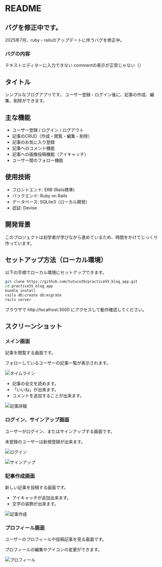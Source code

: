 # README

## バグを修正中です。
2025年7月、ruby・railsのアップデートに伴うバグを修正中。

### バグの内容
テキストエディターに入力できない
commentの表示が正常じゃない（）

## タイトル
シンプルなブログアプリです。
ユーザー登録・ログイン後に、記事の作成、編集、削除ができます。

## 主な機能
- ユーザー登録 / ログイン / ログアウト
- 記事のCRUD（作成・閲覧・編集・削除）
- 記事のお気に入り登録
- 記事へのコメント機能
- 記事への画像投稿機能（アイキャッチ）
- ユーザー間のフォロー機能

## 使用技術
- フロントエンド: ERB (Rails標準)
- バックエンド: Ruby on Rails
- データベース: SQLite3（ローカル開発）
- 認証: Devise

## 開発背景
このプロジェクトは初学者が学びながら進めているため、時間をかけてじっくり作っています。


## セットアップ方法（ローカル環境）
以下の手順でローカル環境にセットアップできます。

```bash
git clone https://github.com/tutuco39/practice55_blog_app.git
cd practice55_blog_app
bundle install
rails db:create db:migrate
rails server
```
ブラウザで http://localhost:3000 にアクセスして動作確認してください。


## スクリーンショット

### メイン画面
記事を閲覧する画面です。

フォローしているユーザーの記事一覧が表示されます。

![タイムライン](./images/timeline.png)

- 記事の全文を読めます。
- 「いいね」が出来ます。
- コメントを追加することが出来ます。


![記事詳細](./images/show.png)



### ログイン、サインアップ画面

ユーザーがログイン、またはサインアップする画面です。

未登録のユーザーは新規登録が出来ます。

![ログイン](./images/login.png)

![サインアップ](./images/signup.png)

### 記事作成画面

新しい記事を投稿する画面です。

- アイキャッチが追加出来ます。
- 文字の装飾が出来ます。

![記事作成](./images/new.png)



### プロフィール画面
ユーザーのプロフィールや投稿記事を見る画面です。

プロフィールの編集やアイコンの変更ができます。

![プロフィール](./images/profile.png)

